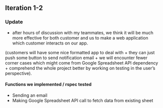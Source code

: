 ## Iteration 1-2

### Update 
- after hours of discussion with my teammates, we think it will be much more effective 
for both customer and us to make a web application which customer interacts on our app.

(customers will have some nice formatted app to deal with + 
they can just push some button to send notification email +
we will encounter fewer corner cases which might come from Google Spreadsheet API dependency +
comprehend the whole project better by working on testing in the user’s perspective). 

#### Functions we implemented / rspec tested
- Sending an email
- Making Google Spreadsheet API call to fetch data from existing sheet
